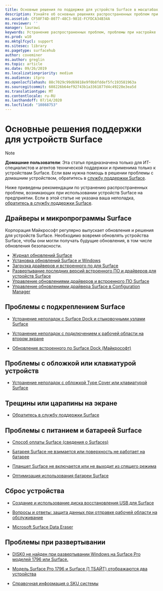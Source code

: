 ```yaml
---
title: Основные решения по поддержке для устройств Surface в масштабах предприятия
description: Узнайте об основных решениях распространенных проблем при использовании устройств Surface на предприятии.
ms.assetid: CF58F74D-8077-48C3-981E-FCFDCA34B34A
ms.reviewer: ''
manager: laurawi
keywords: Устранение распространенных проблем, проблемы при настройке
ms.prod: w10
ms.mktglfcycl: support
ms.sitesec: library
ms.pagetype: surfacehub
author: coveminer
ms.author: greglin
ms.topic: article
ms.date: 09/26/2019
ms.localizationpriority: medium
ms.audience: itpro
ms.openlocfilehash: 88c7029c99d69818e9f0b8fddef5fc193581963a
ms.sourcegitcommit: 608226b64ef92743b1a3361877d4c49228e3ea5d
ms.translationtype: MT
ms.contentlocale: ru-RU
ms.lasthandoff: 07/14/2020
ms.locfileid: "10868753"
---
```

# Основные решения поддержки для устройств Surface

> [!Note]
> **Домашние пользователи**: Эта статья предназначена только для ИТ-специалистов и агентов технической поддержки и применима только к устройствам Surface. Если вам нужна помощь в решении проблемы с домашним устройством, обратитесь в [службу поддержки Surface](contact-surface-support.md?tabs=online).

Ниже приведены рекомендации по устранению распространенных проблем, возникающих при использовании устройств Surface на предприятии. Если в этой статье не указана ваша неполадка, [обратитесь в службу поддержки Surface](contact-surface-support.md?tabs=online).

## Драйверы и микропрограммы Surface

Корпорация Майкрософт регулярно выпускает обновления и решения для устройств Surface. Необходимо вовремя обновлять устройства Surface, чтобы они могли получать будущие обновления, в том числе обновления безопасности.

- [Журнал обновлений Surface](https://www.microsoft.com/surface/support/install-update-activate/surface-update-history)
- [Установка обновлений Surface и Windows](https://www.microsoft.com/surface/support/performance-and-maintenance/install-software-updates-for-surface?os=windows-10&=undefined)
- [Загрузка драйверов и встроенного по для Surface](https://support.microsoft.com/help/4023482)
- [Развертывание последних версий встроенного ПО и драйверов для устройств Surface](https://docs.microsoft.com/surface/deploy-the-latest-firmware-and-drivers-for-surface-devices)
- [Управление обновлениями драйверов и встроенного ПО Surface](https://docs.microsoft.com/surface/manage-surface-pro-3-firmware-updates)
- [Управление обновлениями драйвера Surface в Configuration Manager](https://support.microsoft.com/help/4098906)

## Проблемы с подкреплением Surface

- [Устранение неполадок с Surface Dock и стыковочными узлами Surface](https://support.microsoft.com/help/4023468/surface-troubleshoot-surface-dock-and-docking-stations)

- [Устранение неполадок с подключением к рабочей области на втором экране](https://support.microsoft.com/help/4023496)

- [Обновление встроенного по Surface Dock (Майкрософт)](https://docs.microsoft.com/surface/surface-dock-updater)

## Проблемы с обложкой или клавиатурой устройств

- [Устранение неполадок с обложкой Type Cover или клавиатурой Surface](https://www.microsoft.com/surface/support/hardware-and-drivers/troubleshoot-surface-keyboards)

## Трещины или царапины на экране

- [Обратитесь в службу поддержки Surface](contact-surface-support.md?tabs=online)

## Проблемы с питанием и батареей Surface

- [Способ оплаты Surface (сведения о Surfaces)](https://support.microsoft.com/help/4023496)

- [Батарея Surface не взимается или поверхность не работает на батарее](https://support.microsoft.com/help/4023536)

- [Планшет Surface не включается или не выходит из спящего режима](https://support.microsoft.com/help/4023537)

- [Оптимизация использования батареи Surface](https://support.microsoft.com/help/4483194)

## Сброс устройства

- [Создание и использование диска восстановления USB для Surface](https://support.microsoft.com/help/4023512)

- [Вопросы и ответы: защита данных при отправке рабочей области на обслуживание](https://support.microsoft.com/help/4023508)

- [Microsoft Surface Data Eraser](https://docs.microsoft.com/surface/microsoft-surface-data-eraser)

## Проблемы при развертывании

- [DISK0 не найден при развертывании Windows на Surface Pro моделей 1796 или Surface.](https://support.microsoft.com/help/4046108)

- [Модель Surface Pro 1796 и Surface (1 ТБАЙТ) отображаются два устройства](https://support.microsoft.com/help/4046105)

- [Справочная информация о SKU системы](https://docs.microsoft.com/surface/surface-system-sku-reference)
